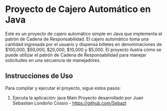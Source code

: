 # Proyecto de Cajero Automático en Java

Este es un proyecto de cajero automático simple en Java que implementa el patrón de Cadena de Responsabilidad. El cajero automático toma una cantidad ingresada por el usuario y dispensa billetes en denominaciones de $100,000, $50,000, $20,000, $10,000 y $5,000. El proyecto ilustra cómo se puede utilizar el patrón de Cadena de Responsabilidad para manejar solicitudes en una secuencia de manejadores.

## Instrucciones de Uso

Para compilar y ejecutar el proyecto, sigue estos pasos:
1. Ejecuta la aplicación:
java Main
Proyecto desarrollado por Juan Sebastian Londoño Cossio - https://github.com/Sebazt

